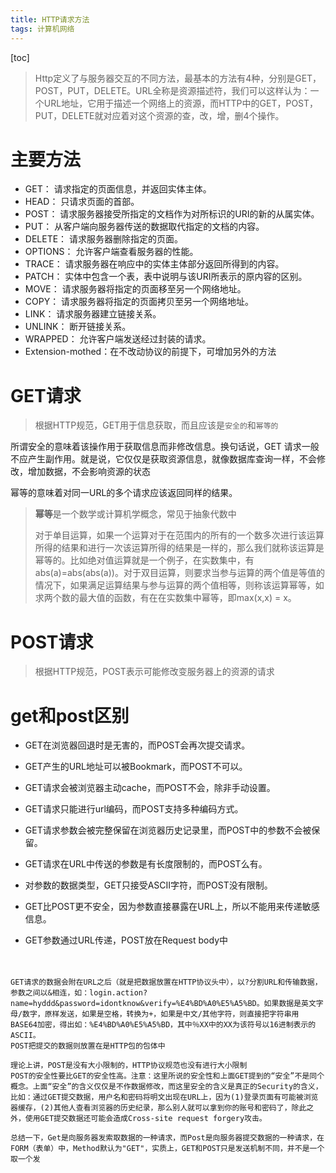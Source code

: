 ```yaml
---
title: HTTP请求方法
tags: 计算机网络
---
```


[toc]

> Http定义了与服务器交互的不同方法，最基本的方法有4种，分别是GET，POST，PUT，DELETE。URL全称是资源描述符，我们可以这样认为：一个URL地址，它用于描述一个网络上的资源，而HTTP中的GET，POST，PUT，DELETE就对应着对这个资源的查，改，增，删4个操作。

# 主要方法

- GET： 请求指定的页面信息，并返回实体主体。
- HEAD： 只请求页面的首部。
- POST： 请求服务器接受所指定的文档作为对所标识的URI的新的从属实体。
- PUT： 从客户端向服务器传送的数据取代指定的文档的内容。
- DELETE： 请求服务器删除指定的页面。
- OPTIONS： 允许客户端查看服务器的性能。
- TRACE： 请求服务器在响应中的实体主体部分返回所得到的内容。
- PATCH： 实体中包含一个表，表中说明与该URI所表示的原内容的区别。
- MOVE： 请求服务器将指定的页面移至另一个网络地址。
- COPY： 请求服务器将指定的页面拷贝至另一个网络地址。
- LINK： 请求服务器建立链接关系。
- UNLINK： 断开链接关系。
- WRAPPED： 允许客户端发送经过封装的请求。
- Extension-mothed：在不改动协议的前提下，可增加另外的方法

# GET请求

> 根据HTTP规范，GET用于信息获取，而且应该是`安全的`和`幂等的`

所谓安全的意味着该操作用于获取信息而非修改信息。换句话说，GET 请求一般不应产生副作用。就是说，它仅仅是获取资源信息，就像数据库查询一样，不会修改，增加数据，不会影响资源的状态

幂等的意味着对同一URL的多个请求应该返回同样的结果。

> **幂等**是一个数学或计算机学概念，常见于抽象代数中
>
> 对于单目运算，如果一个运算对于在范围内的所有的一个数多次进行该运算所得的结果和进行一次该运算所得的结果是一样的，那么我们就称该运算是幂等的。比如绝对值运算就是一个例子，在实数集中，有abs(a)=abs(abs(a))。对于双目运算，则要求当参与运算的两个值是等值的情况下，如果满足运算结果与参与运算的两个值相等，则称该运算幂等，如求两个数的最大值的函数，有在在实数集中幂等，即max(x,x) = x。

# POST请求

> 根据HTTP规范，POST表示可能修改变服务器上的资源的请求

# get和post区别

- GET在浏览器回退时是无害的，而POST会再次提交请求。


- GET产生的URL地址可以被Bookmark，而POST不可以。


- GET请求会被浏览器主动cache，而POST不会，除非手动设置。

- GET请求只能进行url编码，而POST支持多种编码方式。

- GET请求参数会被完整保留在浏览器历史记录里，而POST中的参数不会被保留。


- GET请求在URL中传送的参数是有长度限制的，而POST么有。

- 对参数的数据类型，GET只接受ASCII字符，而POST没有限制。

- GET比POST更不安全，因为参数直接暴露在URL上，所以不能用来传递敏感信息。

- GET参数通过URL传递，POST放在Request body中

　

```text
GET请求的数据会附在URL之后（就是把数据放置在HTTP协议头中），以?分割URL和传输数据，参数之间以&相连，如：login.action?name=hyddd&password=idontknow&verify=%E4%BD%A0%E5%A5%BD。如果数据是英文字母/数字，原样发送，如果是空格，转换为+，如果是中文/其他字符，则直接把字符串用BASE64加密，得出如：%E4%BD%A0%E5%A5%BD，其中％XX中的XX为该符号以16进制表示的ASCII。
POST把提交的数据则放置在是HTTP包的包体中
```

```text
理论上讲，POST是没有大小限制的，HTTP协议规范也没有进行大小限制
POST的安全性要比GET的安全性高。注意：这里所说的安全性和上面GET提到的“安全”不是同个概念。上面“安全”的含义仅仅是不作数据修改，而这里安全的含义是真正的Security的含义，比如：通过GET提交数据，用户名和密码将明文出现在URL上，因为(1)登录页面有可能被浏览器缓存，(2)其他人查看浏览器的历史纪录，那么别人就可以拿到你的账号和密码了，除此之外，使用GET提交数据还可能会造成Cross-site request forgery攻击。
```

```text
总结一下，Get是向服务器发索取数据的一种请求，而Post是向服务器提交数据的一种请求，在FORM（表单）中，Method默认为"GET"，实质上，GET和POST只是发送机制不同，并不是一个取一个发
```

